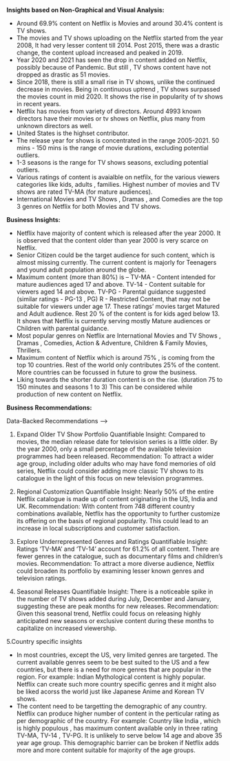 

**Insights based on Non-Graphical and Visual Analysis:**
- Around 69.9% content on Netflix is Movies and around 30.4% content is TV shows.
- The movies and TV shows uploading on the Netflix started from the year 2008, It had very lesser content till 2014. Post 2015, there was a drastic change, the content upload increased and peaked in 2019.
- Year 2020 and 2021 has seen the drop in content added on Netflix, possibly because of Pandemic. But still , TV shows content have not dropped as drastic as 51 movies.
- Since 2018, there is still a small rise in TV shows, unlike the continued decrease in movies. Being in continuous uptrend , TV shows surpassed the movies count in mid 2020. It shows the rise in popularity of tv shows in recent years.
- Netflix has movies from variety of directors. Around 4993 known directors have their movies or tv shows on Netflix, plus many from unknown directors as well.
- United States is the highset contributor.
- The release year for shows is concentrated in the range 2005-2021. 50 mins - 150 mins is the range of movie durations, excluding potential outliers.
- 1-3 seasons is the range for TV shows seasons, excluding potential outliers.
- Various ratings of content is avaialble on netfilx, for the various viewers categories like kids, adults , families. Highest number of movies and TV shows are rated TV-MA (for mature audiences).
- International Movies and TV Shows , Dramas , and Comedies are the top 3 genres on Netflix for both Movies and TV shows.

**Business Insights:**
- Netflix have majority of content which is released after the year 2000. It is observed that the content older than year 2000 is very scarce on Netflix.
- Senior Citizen could be the target audience for such content, which is almost missing currently. The current content is majorly for Teenagers and yound adult population around the globe.
- Maximum content (more than 80%) is – TV-MA - Content intended for mature audiences aged 17 and above.
    TV-14 - Content suitable for viewers aged 14 and above.
    TV-PG - Parental guidance suggested (similar ratings - PG-13 , PG)
    R - Restricted Content, that may not be suitable for viewers under age 17.
  These ratings’ movies target Matured and Adult audience. Rest 20 % of the content is for kids aged below 13. It shows that Netflix is currently serving mostly Mature audiences or Children with parental guidance.
- Most popular genres on Netflix are International Movies and TV Shows , Dramas , Comedies, Action & Adventure, Children & Family Movies, Thrillers.
- Maximum content of Netflix which is around 75% , is coming from the top 10 countries. Rest of the world only contributes 25% of the content. More countries can be focussed in future to grow the business.
- Liking towards the shorter duration content is on the rise. (duration 75 to 150 minutes and seasons 1 to 3) This can be considered while production of new content on Netflix.

**Business Recommendations:**

Data-Backed Recommendations --> 

1. Expand Older TV Show Portfolio
Quantifiable Insight: Compared to movies, the median release date for television series is a little older. By the year 2000, only a small percentage of the available television programmes had been released.
Recommendation: To attract a wider age group, including older adults who may have fond memories of old series, Netflix could consider adding more classic TV shows to its catalogue in the light of this focus on new television programmes.

2. Regional Customization
Quantifiable Insight: Nearly 50% of the entire Netflix catalogue is made up of content originating in the US, India and UK.
Recommendation: With content from 748 different country combinations available, Netflix has the opportunity to further customize its offering on the basis of regional popularity. This could lead to an increase in local subscriptions and customer satisfaction.

3. Explore Underrepresented Genres and Ratings
Quantifiable Insight: Ratings ‘TV-MA’ and ‘TV-14’ account for 61.2% of all content. There are fewer genres in the catalogue, such as documentary films and children’s movies.
Recommendation: To attract a more diverse audience, Netflix could broaden its portfolio by examining lesser known genres and television ratings.

4. Seasonal Releases
Quantifiable Insight: There is a noticeable spike in the number of TV shows added during July, December and January, suggesting these are peak months for new releases.
Recommendation: Given this seasonal trend, Netflix could focus on releasing highly anticipated new seasons or exclusive content during these months to capitalize on increased viewership.

5.Country specific insights
- In most countries, except the US, very limited genres are targeted. The current available genres seem to be best suited to the US and a few countries, but there is a need for more genres that are popular in the region. For example: Indian Mythological content is highly popular. Netflix can create such more country specific genres and it might also be liked acorss the world just like Japanese Anime and Korean TV shows.
- The content need to be targetting the demographic of any country. Netflix can produce higher number of content in the perticular rating as per demographic of the country. For example: Country like India , which is highly populous , has maximum content available only in three rating TV-MA, TV-14 , TV-PG. It is unlikely to serve below 14 age and above 35 year age group. This demographic barrier can be broken if Netflix adds more and more content suitable for majority of the age groups.
